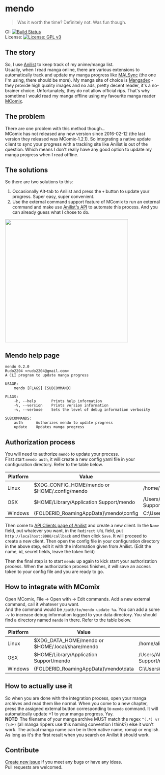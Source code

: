 # mendo
> Was it worth the time? Definitely not. Was fun though.

CI: [![Build Status](https://github.com/Rudo2204/mendo/workflows/CI/badge.svg)](https://github.com/Rudo2204/mendo/actions)\
License: [![License: GPL v3](https://img.shields.io/badge/License-GPLv3-blue.svg)](https://www.gnu.org/licenses/gpl-3.0)

## The story
So, I use [Anilist](https://anilist.co/) to keep track of my anime/manga list.\
Usually, when I read manga online, there are various extensions to automatically track and update my manga progress like [MALSync](https://github.com/MALSync/MALSync) (the one I'm using, there should be more). My manga site of choice is [Mangadex](https://mangadex.org/) - they provide high quality images and no ads, pretty decent reader, it's a no-brainer choice. Unfortunately, they do not allow official rips. That's why sometime I would read my manga offline using my favourite manga reader [MComix](https://sourceforge.net/projects/mcomix/).

## The problem
There are one problem with this method though...\
MComix has not released any new version since 2016-02-12 (the last version they released was MComix-1.2.1). So integrating a native update client to sync your progress with a tracking site like Anilist is out of the question. Which means I don't really have any good option to update my manga progress when I read offline.

## The solutions
So there are two solutions to this:
1. Occasionally Alt-tab to Anilist and press the `+` button to update your progress. Super easy, super convenient.
2. Use the external command support feature of MComix to run an external command and make use [Anilist's API](https://anilist.github.io/ApiV2-GraphQL-Docs/) to automate this process. And you can already guess what I chose to do.

<img src="https://i.imgur.com/ZfwMZZe.png" width="400" height="400">

## Mendo help page
```
mendo 0.2.0
Rudo2204 <rudo2204@gmail.com>
A CLI program to update manga progress

USAGE:
    mendo [FLAGS] [SUBCOMMAND]

FLAGS:
    -h, --help       Prints help information
    -V, --version    Prints version information
    -v, --verbose    Sets the level of debug information verbosity

SUBCOMMANDS:
    auth      Authorizes mendo to update progress
    update    Updates manga progress
```

## Authorization process
You will need to authorize `mendo` to update your process.\
First start `mendo auth`, it will create a new config yaml file in your configuration directory. Refer to the table below.

| Platform | Value                                         | Example                                        |
|----------|-----------------------------------------------|------------------------------------------------|
| Linux    | $XDG_CONFIG_HOME/mendo or $HOME/.config/mendo | /home/alice/.config/mendo                      |
| OSX      | $HOME/Library/Application Support/mendo       | /Users/Alice/Library/Application Support/mendo |
| Windows  | {FOLDERID_RoamingAppData}\mendo\config        | C:\Users\Alice\AppData\Roaming\mendo\config    |

Then come to [API Clients page of Anilist](https://anilist.co/settings/developer) and create a new client.
In the `Name` field, put whatever you want, in the `Redirect URL` field, put `http://localhost:8080/callback` and then click `Save`. It will proceed to create a new client.
Then open the config file in your configuration directory in the above step, edit it with the information given from Anilist. (Edit the name, id, secret fields, leave the token field)

Then the final step is to start `mendo` up again to kick start your authorization process. When the authorization process finishes, it will save an access token to your config file and you are ready to go.

## How to integrate with MComix
Open MComix, File -> Open with -> Edit commands. Add a new external command, call it whatever you want.\
And the command would be `/path/to/mendo update %a`. You can add a some `-v` to increase debug information logged to your data directory. You should find a directory named `mendo` in there. Refer to the table below.

| Platform | Value                                            | Example                                        |
|----------|--------------------------------------------------|------------------------------------------------|
| Linux    | $XDG_DATA_HOME/mendo or $HOME/.local/share/mendo | /home/alice/.local/share/mendo                 |
| OSX      | $HOME/Library/Application Support/mendo          | /Users/Alice/Library/Application Support/mendo |
| Windows  | {FOLDERID_RoamingAppData}\mendo\data             | C:\Users\Alice\AppData\Roaming\mendo\data      |

## How to actually use it
So when you are done with the integration process, open your manga archives and read them like normal. When you come to a new chapter, press the assigned external button corresponding to `mendo` command. It will automatically update +1 to your manga progress. Yay.\
**NOTE:** The filename of your manga archive MUST match the regex `^(.*) v?(\d+)` (all manga rippers use this naming convention I think?) else it won't work. The actual manga name can be in their native name, romaji or english. As long as it's the first result when you search on Anilist it should work.

## Contribute
[Create new issue](https://github.com/Rudo2204/rtend/issues) if you meet any bugs or have any ideas.\
Pull requests are welcomed.
